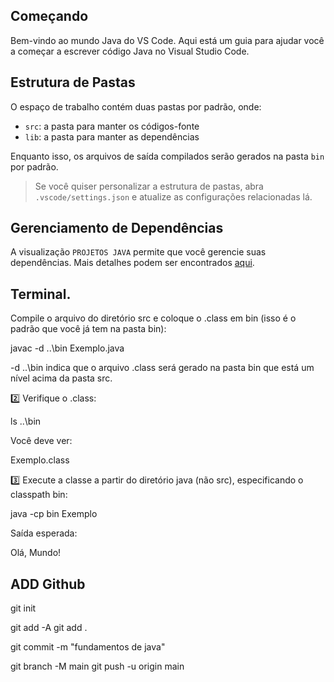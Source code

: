 ## Começando

Bem-vindo ao mundo Java do VS Code. Aqui está um guia para ajudar você a começar a escrever código Java no Visual Studio Code.

## Estrutura de Pastas

O espaço de trabalho contém duas pastas por padrão, onde:

- `src`: a pasta para manter os códigos-fonte
- `lib`: a pasta para manter as dependências

Enquanto isso, os arquivos de saída compilados serão gerados na pasta `bin` por padrão.

> Se você quiser personalizar a estrutura de pastas, abra `.vscode/settings.json` e atualize as configurações relacionadas lá.

## Gerenciamento de Dependências

A visualização `PROJETOS JAVA` permite que você gerencie suas dependências. Mais detalhes podem ser encontrados [aqui](https://github.com/microsoft/vscode-java-dependency#manage-dependencies).


## Terminal.

Compile o arquivo do diretório src e coloque o .class em bin (isso é o padrão que você já tem na pasta bin):

javac -d ..\bin Exemplo.java


-d ..\bin indica que o arquivo .class será gerado na pasta bin que está um nível acima da pasta src.

2️⃣ Verifique o .class:

ls ..\bin


Você deve ver:

Exemplo.class


3️⃣ Execute a classe a partir do diretório java (não src), especificando o classpath bin:

java -cp bin Exemplo


Saída esperada:

Olá, Mundo!


## ADD Github 

git init

git add -A
git add .

git commit -m "fundamentos de java"

git branch -M main
git push -u origin main
